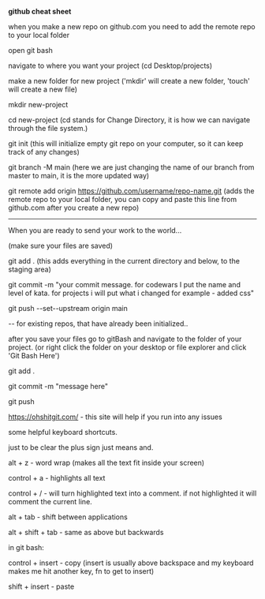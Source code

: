 **github cheat sheet**
 
when you make a new repo on github.com you need to add the remote repo to your local folder
 
open git bash
 
navigate to where you want your project (cd Desktop/projects)
 
make a new folder for new project ('mkdir' will create a new folder, 'touch' will create a new file)
 
mkdir new-project
 
cd new-project (cd stands for Change Directory, it is how we can navigate through the file system.)
 
git init (this will initialize empty git repo on your computer, so it can keep track of any changes)
 
git branch -M main (here we are just changing the name of our branch from master to main, it is the more updated way)
 
git remote add origin https://github.com/username/repo-name.git (adds the remote repo to your local folder, you can copy and paste this line from github.com after you create a new repo)
    
 
-----------
 
When you are ready to send your work to the world...
 
(make sure your files are saved)
 
 
git add . (this adds everything in the current directory and below, to the staging area)
 
git commit -m "your commit message. for codewars I put the name and level of kata. for projects i will put what i changed for example - added css" 
 
git push --set--upstream origin main
 
 
-- for existing repos, that have already been initialized..
 
after you save your files go to gitBash and navigate to the folder of your project. (or right click the folder on your desktop or file explorer and click 'Git Bash Here')
 
git add .

git commit -m "message here"

git push
 
 
https://ohshitgit.com/ - this site will help if you run into any issues

some helpful keyboard shortcuts.

just to be clear the plus sign just means and. 

alt + z - word wrap (makes all the text fit inside your screen)

control + a - highlights all text

control + / - will turn highlighted text into a comment. if not highlighted it will comment the current line.

alt + tab - shift between applications 

alt + shift + tab - same as above but backwards

in git bash: 

control + insert - copy (insert is usually above backspace and my keyboard makes me hit another key, fn to get to insert)

shift + insert - paste 

